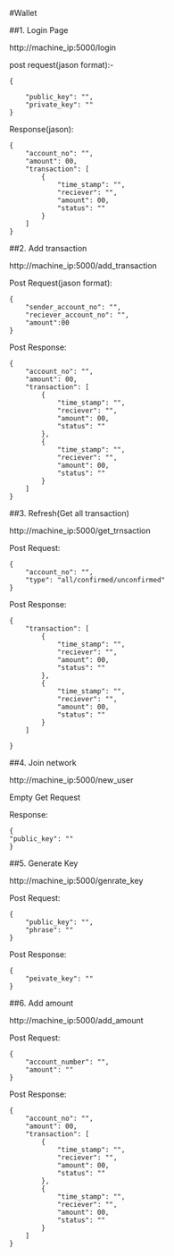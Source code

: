 #Wallet

##1. Login Page

http://machine_ip:5000/login

post request(jason format):-

    {

        "public_key": "",
        "private_key": ""
    }

Response(jason):

    {
        "account_no": "",
        "amount": 00,
        "transaction": [
            {
                "time_stamp": "",
                "reciever": "",
                "amount": 00,
                "status": ""
            }
        ]
    }

##2. Add transaction

http://machine_ip:5000/add_transaction

Post Request(jason format):

    {
        "sender_account_no": "",
        "reciever_account_no": "",
        "amount":00
    }

Post Response:

    {
        "account_no": "",
        "amount": 00,
        "transaction": [
            {
                "time_stamp": "",
                "reciever": "",
                "amount": 00,
                "status": ""
            },
            {
                "time_stamp": "",
                "reciever": "",
                "amount": 00,
                "status": ""
            }
        ]
    }

##3. Refresh(Get all transaction)

http://machine_ip:5000/get_trnsaction

Post Request:

    {
        "account_no": "",
        "type": "all/confirmed/unconfirmed"
    }

Post Response:

    {
        "transaction": [
            {
                "time_stamp": "",
                "reciever": "",
                "amount": 00,
                "status": ""
            },
            {
                "time_stamp": "",
                "reciever": "",
                "amount": 00,
                "status": ""
            }
        ]
    
    }

##4. Join network

http://machine_ip:5000/new_user

Empty Get Request

Response:

    {
    "public_key": ""
    }

##5. Generate Key

http://machine_ip:5000/genrate_key

Post Request:

    {
        "public_key": "",
        "phrase": ""
    }

Post Response:

    {
        "peivate_key": ""
    }

##6. Add amount

http://machine_ip:5000/add_amount

Post Request: 

    {
        "account_number": "",
        "amount": ""
    }

Post Response:

    {
        "account_no": "",
        "amount": 00,
        "transaction": [
            {
                "time_stamp": "",
                "reciever": "",
                "amount": 00,
                "status": ""
            },
            {
                "time_stamp": "",
                "reciever": "",
                "amount": 00,
                "status": ""
            }
        ]
    }











